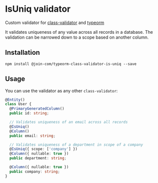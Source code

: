 # IsUniq validator

Custom validator for [class-validator](https://github.com/typestack/class-validator) and [typeorm](https://typeorm.io)

It validates uniqueness of any value across all records in a database. The validation can be narrowed down to a scope based on another column.

## Installation

```
npm install @join-com/typeorm-class-validator-is-uniq --save
```

## Usage

You can use the validator as any other `class-validator`:

```ts
@Entity()
class User {
  @PrimaryGeneratedColumn()
  public id: string;

  // Validates uniqueness of an email across all records
  @IsUniq()
  @Column()
  public email: string;

  // Validates uniqueness of a department in scope of a company
  @IsUniq({ scope: ['company'] })
  @Column({ nullable: true })
  public department: string;

  @Column({ nullable: true })
  public company: string;
}
```

